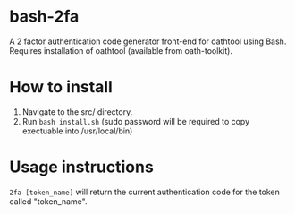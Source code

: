 # bash-2fa
A 2 factor authentication code generator front-end for oathtool using Bash.
Requires installation of oathtool (available from oath-toolkit).

# How to install
1. Navigate to the src/ directory.
2. Run `bash install.sh` (sudo password will be required to copy exectuable into /usr/local/bin)

# Usage instructions
`2fa [token_name]` will return the current authentication code for the token called "token_name".

